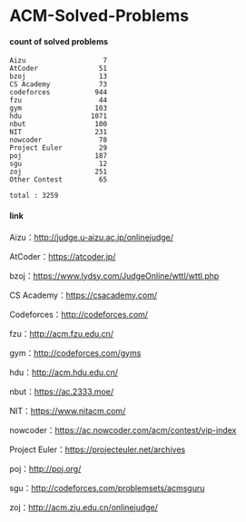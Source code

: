 ﻿# ACM-Solved-Problems

#### count of solved problems
	Aizu                   7
	AtCoder               51
	bzoj                  13
	CS Academy            73
	codeforces           944
	fzu                   44
	gym                  103
	hdu                 1071
	nbut                 100
	NIT                  231
	nowcoder              78
	Project Euler         29
	poj                  187
	sgu                   12
	zoj                  251
	Other Contest         65

`total : 3259`


#### link

Aizu：http://judge.u-aizu.ac.jp/onlinejudge/

AtCoder：https://atcoder.jp/

bzoj：https://www.lydsy.com/JudgeOnline/wttl/wttl.php

CS Academy：https://csacademy.com/

Codeforces：http://codeforces.com/

fzu：http://acm.fzu.edu.cn/

gym：http://codeforces.com/gyms

hdu：http://acm.hdu.edu.cn/

nbut：https://ac.2333.moe/

NIT：https://www.nitacm.com/

nowcoder：https://ac.nowcoder.com/acm/contest/vip-index

Project Euler：https://projecteuler.net/archives

poj：http://poj.org/

sgu：http://codeforces.com/problemsets/acmsguru

zoj：http://acm.zju.edu.cn/onlinejudge/
